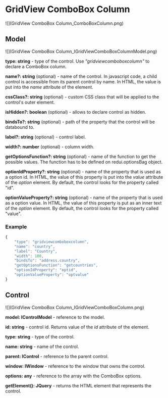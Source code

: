 # GridView ComboBox Column

![](GridView ComboBox Column_ComboBoxColumn.png)

## Model

![](GridView ComboBox Column_IGridViewComboBoxColumnModel.png)

**type: string** - type of the control. Use _"gridviewcomboboxcolumn"_ to declare a ComboBox column.

**name?: string** (optional) - name of the control. In javascript code, a child control is accessible from its parent control by name. In HTML, the value is put into the _name_ attribute of the element.

**cssClass?: string** (optional) - custom CSS class that will be applied to the control's outer element.

**isHidden?: boolean** (optional) - allows to declare control as hidden.

**bindsTo?: string** (optional) - path of the property that the control will be databound to.

**label?: string** (optional) - control label.

**width?: number** (optional) - column width.

**getOptionsFunction?: string** (optional) - name of the function to get the possible values. The function has to be defined on redui.optionsBag object.

**optionIdProperty?: string** (optional) - name of the property that is used as a option id. In HTML, the value of this property is put into the _value_ attribute of the _option_ element. By default, the control looks for the property called "id".

**optionValueProperty?: string** (optional) - name of the property that is used as a option value. In HTML, the value of this property is put as an inner text of the _option_ element. By default, the control looks for the property called "value".

### Example

```javascript
{
	"type": "gridviewcomboboxcolumn",
	"name": "country",
	"label": "Country",
	"width": 100,
	"bindsTo": "address.country",
	"getOptionsFunction": "getcountries",
	"optionIdProperty": "optid",
	"optionValueProperty": "optvalue"
}
```

## Control

![](GridView ComboBox Column_IGridViewComboBoxColumn.png)

**model: IControlModel** - reference to the model.

**id: string** - control id. Returns value of the _id_ attribute of the element.

**type: string** - type of the control.

**name: string** - name of the control.

**parent: IControl** - reference to the parent control.

**window: IWindow** - reference to the window that owns the control.

**options: any[]()** - reference to the array with the ComboBox options.

**getElement(): JQuery** - returns the HTML element that represents the control.
